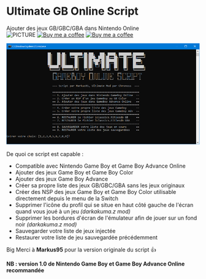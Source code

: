# Ultimate GB Online Script
Ajouter des jeux GB/GBC/GBA dans Nintendo Online  
![PICTURE](https://img.shields.io/github/downloads/chronoss09/Ultimate_GB_Online_Script/tree/ultimate) [![Buy me a coffee](https://img.shields.io/badge/Donate-Paypal-blue.svg)](https://www.paypal.com/paypalme/chronoss01)  [![Buy me a coffee](https://img.shields.io/badge/Donate-Kofi-orange.svg)](https://ko-fi.com/chronoss) 

![PICTURE](https://github.com/chronoss09/Ultimate_GB_Online_Script/blob/main/Capture.PNG)

De quoi ce script est capable :
* Compatible avec Nintendo Game Boy et Game Boy Advance Online
* Ajouter des jeux Game Boy et Game Boy Color
* Ajouter des jeux Game Boy Advance
* Créer sa propre liste des jeux GB/GBC/GBA sans les jeux originaux
* Créer des NSP des jeux Game Boy et Game Boy Color utilisable directement depuis le menu de la Switch
* Supprimer l'icône du profil qui se situe en haut côté gauche de l'écran quand vous joué à un jeu _(darkakuma.z mod)_
* Supprimer les bordures d'écran de l'émulateur afin de jouer sur un fond noir _(darkakuma.z mod)_
* Sauvegarder votre liste de jeux injectée
* Restaurer votre liste de jeu sauvegardée précédemment

Big Merci à __Markus95__ pour la version originale du script 👍 

__NB : version 1.0 de Nintendo Game Boy et Game Boy Advance Online recommandée__

